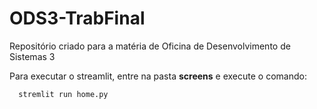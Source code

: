 # ODS3-TrabFinal
Repositório criado para a matéria de Oficina de Desenvolvimento de Sistemas 3

Para executar o streamlit, entre na pasta **screens** e execute o comando:
 ```bash
   stremlit run home.py
